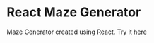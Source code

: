 # React Maze Generator

Maze Generator created using React. Try it [here](https://www.maze.sleepingsaint.com)